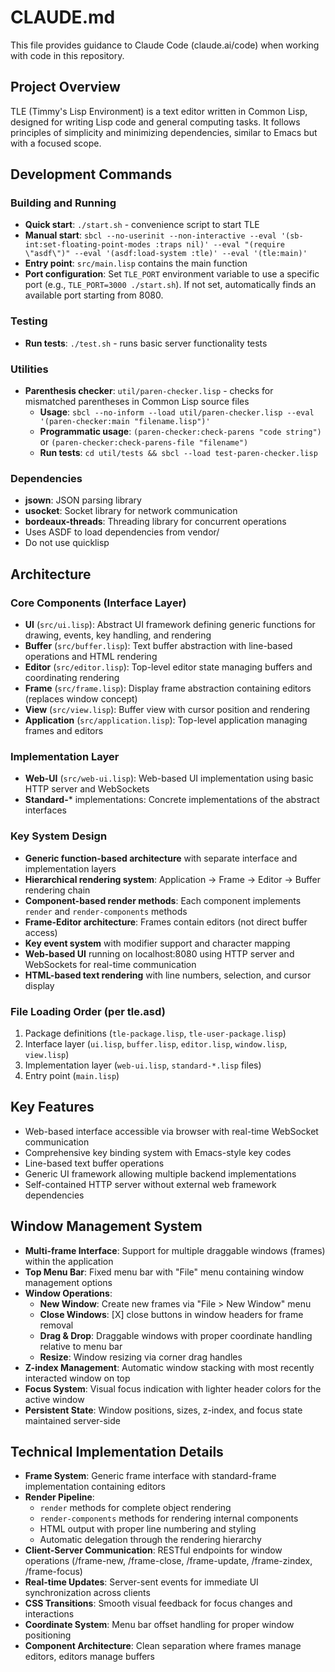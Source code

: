 # CLAUDE.md

This file provides guidance to Claude Code (claude.ai/code) when working with code in this repository.

## Project Overview

TLE (Timmy's Lisp Environment) is a text editor written in Common Lisp, designed for writing Lisp code and general computing tasks. It follows principles of simplicity and minimizing dependencies, similar to Emacs but with a focused scope.

## Development Commands

### Building and Running
- **Quick start**: `./start.sh` - convenience script to start TLE
- **Manual start**: `sbcl --no-userinit --non-interactive --eval '(sb-int:set-floating-point-modes :traps nil)' --eval "(require \"asdf\")" --eval '(asdf:load-system :tle)' --eval '(tle:main)'`
- **Entry point**: `src/main.lisp` contains the main function
- **Port configuration**: Set `TLE_PORT` environment variable to use a specific port (e.g., `TLE_PORT=3000 ./start.sh`). If not set, automatically finds an available port starting from 8080.

### Testing
- **Run tests**: `./test.sh` - runs basic server functionality tests

### Utilities
- **Parenthesis checker**: `util/paren-checker.lisp` - checks for mismatched parentheses in Common Lisp source files
  - **Usage**: `sbcl --no-inform --load util/paren-checker.lisp --eval '(paren-checker:main "filename.lisp")'`
  - **Programmatic usage**: `(paren-checker:check-parens "code string")` or `(paren-checker:check-parens-file "filename")`
  - **Run tests**: `cd util/tests && sbcl --load test-paren-checker.lisp`

### Dependencies
- **jsown**: JSON parsing library
- **usocket**: Socket library for network communication
- **bordeaux-threads**: Threading library for concurrent operations
- Uses ASDF to load dependencies from vendor/
- Do not use quicklisp

## Architecture

### Core Components (Interface Layer)
- **UI** (`src/ui.lisp`): Abstract UI framework defining generic functions for drawing, events, key handling, and rendering
- **Buffer** (`src/buffer.lisp`): Text buffer abstraction with line-based operations and HTML rendering
- **Editor** (`src/editor.lisp`): Top-level editor state managing buffers and coordinating rendering
- **Frame** (`src/frame.lisp`): Display frame abstraction containing editors (replaces window concept)
- **View** (`src/view.lisp`): Buffer view with cursor position and rendering
- **Application** (`src/application.lisp`): Top-level application managing frames and editors

### Implementation Layer
- **Web-UI** (`src/web-ui.lisp`): Web-based UI implementation using basic HTTP server and WebSockets
- **Standard-*** implementations: Concrete implementations of the abstract interfaces

### Key System Design
- **Generic function-based architecture** with separate interface and implementation layers
- **Hierarchical rendering system**: Application → Frame → Editor → Buffer rendering chain
- **Component-based render methods**: Each component implements `render` and `render-components` methods
- **Frame-Editor architecture**: Frames contain editors (not direct buffer access)
- **Key event system** with modifier support and character mapping
- **Web-based UI** running on localhost:8080 using HTTP server and WebSockets for real-time communication
- **HTML-based text rendering** with line numbers, selection, and cursor display

### File Loading Order (per tle.asd)
1. Package definitions (`tle-package.lisp`, `tle-user-package.lisp`)
2. Interface layer (`ui.lisp`, `buffer.lisp`, `editor.lisp`, `window.lisp`, `view.lisp`)
3. Implementation layer (`web-ui.lisp`, `standard-*.lisp` files)
4. Entry point (`main.lisp`)

## Key Features
- Web-based interface accessible via browser with real-time WebSocket communication
- Comprehensive key binding system with Emacs-style key codes
- Line-based text buffer operations
- Generic UI framework allowing multiple backend implementations
- Self-contained HTTP server without external web framework dependencies

## Window Management System
- **Multi-frame Interface**: Support for multiple draggable windows (frames) within the application
- **Top Menu Bar**: Fixed menu bar with "File" menu containing window management options
- **Window Operations**:
  - **New Window**: Create new frames via "File > New Window" menu
  - **Close Windows**: [X] close buttons in window headers for frame removal
  - **Drag & Drop**: Draggable windows with proper coordinate handling relative to menu bar
  - **Resize**: Window resizing via corner drag handles
- **Z-index Management**: Automatic window stacking with most recently interacted window on top
- **Focus System**: Visual focus indication with lighter header colors for the active window
- **Persistent State**: Window positions, sizes, z-index, and focus state maintained server-side

## Technical Implementation Details
- **Frame System**: Generic frame interface with standard-frame implementation containing editors
- **Render Pipeline**: 
  - `render` methods for complete object rendering
  - `render-components` methods for rendering internal components
  - HTML output with proper line numbering and styling
  - Automatic delegation through the rendering hierarchy
- **Client-Server Communication**: RESTful endpoints for window operations (/frame-new, /frame-close, /frame-update, /frame-zindex, /frame-focus)
- **Real-time Updates**: Server-sent events for immediate UI synchronization across clients
- **CSS Transitions**: Smooth visual feedback for focus changes and interactions
- **Coordinate System**: Menu bar offset handling for proper window positioning
- **Component Architecture**: Clean separation where frames manage editors, editors manage buffers
